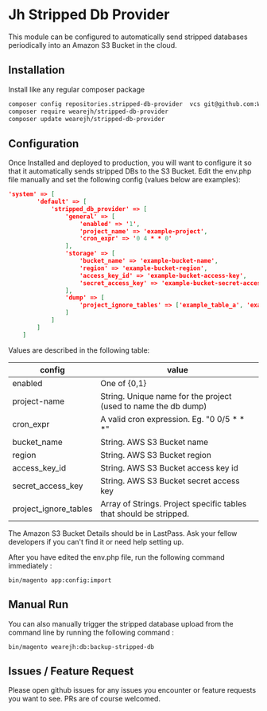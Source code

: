 # Jh Stripped Db Provider

This module can be configured to automatically send stripped databases periodically into an Amazon S3 Bucket in the cloud.

## Installation

Install like any regular composer package
```bash
composer config repositories.stripped-db-provider  vcs git@github.com:WeareJH/stripped-db-provider.git
composer require wearejh/stripped-db-provider
composer update wearejh/stripped-db-provider
```

## Configuration

Once Installed and deployed to production, you will want to configure it so that it automatically sends stripped DBs to the S3 Bucket.
Edit the env.php file manually and set the following config (values below are examples):
```json
'system' => [
        'default' => [
            'stripped_db_provider' => [
                'general' => [
                    'enabled' => '1',
                    'project_name' => 'example-project',
                    'cron_expr' => '0 4 * * 0'
                ],
                'storage' => [
                    'bucket_name' => 'example-bucket-name',
                    'region' => 'example-bucket-region',
                    'access_key_id' => 'example-bucket-access-key',
                    'secret_access_key' => 'example-bucket-secret-access-key'
                ],
                'dump' => [
                    'project_ignore_tables' => ['example_table_a', 'example_table_b']
                ]
            ]
        ]
    ]
```

Values are described in the following table:

| config                | value                                                               |
|-----------------------|---------------------------------------------------------------------|
| enabled               | One of {0,1}                                                        |
| project-name          | String. Unique name for the project (used to name the db dump)      |
| cron_expr             | A valid cron expression. Eg. "0 0/5 * * *"                          |
| bucket_name           | String. AWS S3 Bucket name                                          |
| region                | String. AWS S3 Bucket region                                        |
| access_key_id         | String. AWS S3 Bucket access key id                                 |
| secret_access_key     | String. AWS S3 Bucket secret access key                             |
| project_ignore_tables | Array of Strings. Project specific tables that should be stripped.  |

The Amazon S3 Bucket Details should be in LastPass. Ask your fellow developers if you can't find it or need help setting up.

After you have edited the env.php file, run the following command immediately :

`bin/magento app:config:import` 

## Manual Run

You can also manually trigger the stripped database upload from the command line by running the following command : 

```
bin/magento wearejh:db:backup-stripped-db 
```

## Issues / Feature Request

Please open github issues for any issues you encounter or feature requests you want to see. PRs are of course welcomed.